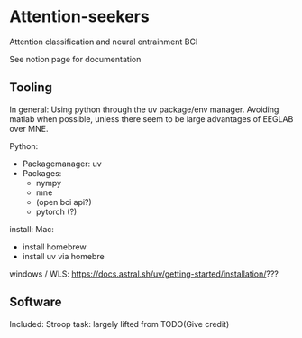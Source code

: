 # Attention-seekers
Attention classification and neural entrainment BCI

See notion page for documentation 

## Tooling

In general: Using python through the uv package/env manager. 
Avoiding matlab when possible, unless there seem to be large advantages of EEGLAB over MNE. 

Python: 
- Packagemanager: uv
- Packages: 
  - nympy
  - mne
  - (open bci api?)
  - pytorch (?)

install: 
Mac: 
- install homebrew
- install uv via homebre

windows / WLS:
https://docs.astral.sh/uv/getting-started/installation/???


## Software

Included: Stroop task: largely lifted from TODO(Give credit)

